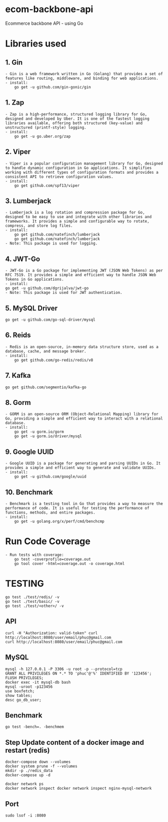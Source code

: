 # ecom-backbone-api
Ecommerce backbone API - using Go

# Libraries used

## 1. Gin
    - Gin is a web framework written in Go (Golang) that provides a set of features like routing, middleware, and binding for web applications.
    - install:
        go get -u github.com/gin-gonic/gin
## 1. Zap
    - Zap is a high-performance, structured logging library for Go, designed and developed by Uber. It is one of the fastest logging libraries available, offering both structured (key-value) and unstructured (printf-style) logging.
    - install:
        go get -u go.uber.org/zap
## 2. Viper
    - Viper is a popular configuration management library for Go, designed to handle dynamic configuration in Go applications. It simplifies working with different types of configuration formats and provides a consistent API to retrieve configuration values.
    - install:
        go get github.com/spf13/viper

## 3. Lumberjack
    - Lumberjack is a log rotation and compression package for Go, designed to be easy to use and integrate with other libraries and frameworks. It provides a simple and configurable way to rotate, compress, and store log files.
    - install:
        go get github.com/natefinch/lumberjack
        go get github.com/natefinch/lumberjack
    - Note: This package is used for logging.

## 4. JWT-Go
    - JWT-Go is a Go package for implementing JWT (JSON Web Tokens) as per RFC 7519. It provides a simple and efficient way to handle JSON Web Tokens in Go applications.
    - install:
    go get -u github.com/dgrijalva/jwt-go
    - Note: This package is used for JWT authentication.

## 5. MySQL Driver 
    go get -u github.com/go-sql-driver/mysql

## 6. Reids
    - Redis is an open-source, in-memory data structure store, used as a database, cache, and message broker.
    - install:
        go get github.com/go-redis/redis/v8

## 7. Kafka
    go get github.com/segmentio/kafka-go

## 8. Gorm
    - GORM is an open-source ORM (Object-Relational Mapping) library for Go, providing a simple and efficient way to interact with a relational database.
    - install:
        go get -u gorm.io/gorm
        go get -u gorm.io/driver/mysql

## 9. Google UUID
    - Google UUID is a package for generating and parsing UUIDs in Go. It provides a simple and efficient way to generate and validate UUIDs.
    - install:
        go get -u github.com/google/uuid

## 10. Benchmark
    - Benchmark is a testing tool in Go that provides a way to measure the performance of code. It is useful for testing the performance of functions, methods, and entire packages.
    - install:
        go get -u golang.org/x/perf/cmd/benchcmp
    
    

# Run Code Coverage
    - Run tests with coverage:
        go test -coverprofile=coverage.out
        go tool cover -html=coverage.out -o coverage.html


# TESTING
    go test ./test/redis/ -v
    go test ./test/basic/ -v
    go test ./test/<other>/ -v


## API
    curl -H "Authorization: valid-token" curl http://localhost:8080/user/email/phuc@gmail.com
    curl http://localhost:8080/user/email/phuc@gmail.com

## MySQL
    mysql -h 127.0.0.1 -P 3306 -u root -p --protocol=tcp
    GRANT ALL PRIVILEGES ON *.* TO 'phuc'@'%' IDENTIFIED BY '123456';
    FLUSH PRIVILEGES;
    docker exec -it mysql-db bash
    mysql -uroot -p123456
    use boxfetch;
    show tables;
    desc go_db_user;

## Benchmark
    go test -bench=. -benchmem
    
## Step Update content of a docker image and restart (redis)
    docker-compose down --volumes
    docker system prune -f --volumes
    mkdir -p ./redis_data
    docker-compose up -d

    docker network ps
    docker network inspect docker network inspect nginx-mysql-network
## Port
    sudo lsof -i :8080
